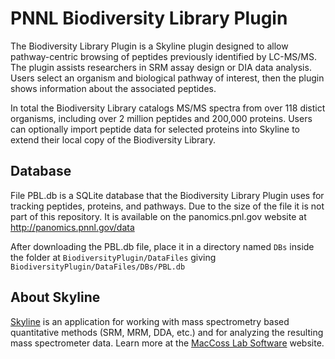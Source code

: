 # PNNL Biodiversity Library Plugin

The Biodiversity Library Plugin is a Skyline plugin designed to allow pathway-centric browsing of peptides previously identified by LC-MS/MS. The plugin assists researchers in SRM assay design or DIA data analysis. Users select an organism and biological pathway of interest, then the plugin shows information about the associated peptides. 

In total the Biodiversity Library catalogs MS/MS spectra from over 118 distict organisms, including over 2 million peptides and 200,000 proteins. Users can optionally import peptide data for selected proteins into Skyline to extend their local copy of the Biodiversity Library.

## Database

File PBL.db is a SQLite database that the Biodiversity Library Plugin uses for tracking peptides, proteins, and pathways. Due to the size of the file it is not part of this repository. It is available on the panomics.pnl.gov website at <a href="http://panomics.pnnl.gov/data/">http://panomics.pnnl.gov/data</a> 

After downloading the PBL.db file, place it in a directory named `DBs` inside the folder at `BiodiversityPlugin/DataFiles` giving `BiodiversityPlugin/DataFiles/DBs/PBL.db`

## About Skyline

[Skyline](https://brendanx-uw1.gs.washington.edu/labkey/project/home/software/Skyline/begin.view) is an application for working with mass spectrometry based quantitative methods (SRM, MRM, DDA, etc.) and for analyzing the resulting mass spectrometer data. Learn more at the [MacCoss Lab Software](https://brendanx-uw1.gs.washington.edu/labkey/project/home/begin.view?) website.
